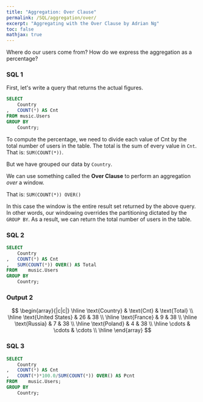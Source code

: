 ```yaml
---
title: "Aggregation: Over Clause"
permalink: /SQL/aggregation/over/
excerpt: "Aggregating with the Over Clause by Adrian Ng"
toc: false
mathjax: true
---
```


Where do our users come from? 
How do we express the aggregation as a percentage?

### SQL 1

First, let's write a query that returns the actual figures.

```sql
SELECT
	Country
,	COUNT(*) AS Cnt
FROM music.Users
GROUP BY
	Country;
```

To compute the percentage, we need to divide each value of Cnt by the total number of users in the table.
The total is the sum of every value in `Cnt`.
That is: `SUM(COUNT(*))`.

But we have grouped our data by `Country`.

We can use something called the __Over Clause__ to perform an aggregation _over_ a window.

That is: `SUM(COUNT(*)) OVER()`

In this case the window is the entire result set returned by the above query. 
In other words, our windowing overrides the partitioning dictated by the `GROUP BY`.
As a result, we can return the total number of users in the table.

### SQL 2

```sql
SELECT
	Country
,	COUNT(*) AS Cnt
,	SUM(COUNT(*)) OVER() AS Total
FROM	music.Users
GROUP BY
	Country;
```

### Output 2

$$
\begin{array}{|c|c|}
\hline
\text{Country} & \text{Cnt} & \text{Total} \\ 
\hline
\text{United States} & 26 & 38 \\
\hline
\text{France} & 9 & 38 \\
\hline
\text{Russia} & 7 & 38 \\
\hline
\text{Poland} & 4 & 38 \\
\hline
\cdots & \cdots & \cdots \\
\hline
\end{array}
$$

### SQL 3

```sql
SELECT
	Country
,	COUNT(*) AS Cnt
,	COUNT(*)*100.0/SUM(COUNT(*)) OVER() AS Pcnt
FROM	music.Users;
GROUP BY
	Country;
```
